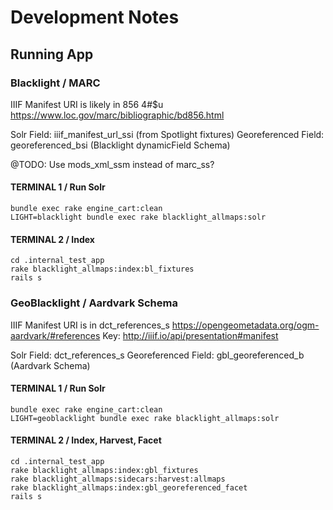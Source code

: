 # Development Notes

## Running App

### Blacklight / MARC

IIIF Manifest URI is likely in 856 4#$u
https://www.loc.gov/marc/bibliographic/bd856.html

Solr Field: iiif_manifest_url_ssi (from Spotlight fixtures)
Georeferenced Field: georeferenced_bsi (Blacklight dynamicField Schema)

@TODO: Use mods_xml_ssm instead of marc_ss?

#### TERMINAL 1 / Run Solr

```
bundle exec rake engine_cart:clean
LIGHT=blacklight bundle exec rake blacklight_allmaps:solr
```

#### TERMINAL 2 / Index
```
cd .internal_test_app
rake blacklight_allmaps:index:bl_fixtures
rails s
```

### GeoBlacklight / Aardvark Schema

IIIF Manifest URI is in dct_references_s
https://opengeometadata.org/ogm-aardvark/#references
Key: http://iiif.io/api/presentation#manifest

Solr Field: dct_references_s
Georeferenced Field: gbl_georeferenced_b (Aardvark Schema)

#### TERMINAL 1 / Run Solr
```
bundle exec rake engine_cart:clean
LIGHT=geoblacklight bundle exec rake blacklight_allmaps:solr
```

#### TERMINAL 2 / Index, Harvest, Facet
```
cd .internal_test_app
rake blacklight_allmaps:index:gbl_fixtures
rake blacklight_allmaps:sidecars:harvest:allmaps
rake blacklight_allmaps:index:gbl_georeferenced_facet
rails s
```
